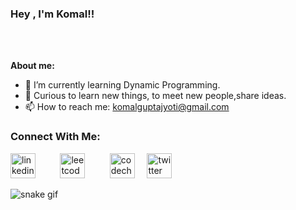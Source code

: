

### Hey , I'm Komal!!

<br/>



<br/>

             


**About me:**

- 🌱 I’m currently learning Dynamic Programming.
- 💬 Curious to learn new things, to meet new people,share ideas.
- 📫 How to reach me: komalguptajyoti@gmail.com

### Connect With Me:

[<img src='https://cdn.jsdelivr.net/npm/simple-icons@3.0.1/icons/linkedin.svg' alt='linkedin' height='40' title='LinkedIn'>](linkedin.com/in/komal-gupta-104181191/) &nbsp; &nbsp; &nbsp;&nbsp; &nbsp; [<img src='https://cdn.jsdelivr.net/npm/simple-icons@3.0.1/icons/leetcode.svg' alt='leetcode' height='40' title='Leetcode'>](https://leetcode.com/komalguptajyoti/)&nbsp; &nbsp; &nbsp;  &nbsp; &nbsp; [<img src='https://cdn.jsdelivr.net/npm/simple-icons@3.0.1/icons/codechef.svg' alt='codechef' height='40' title='CodeChef'>](https://www.codechef.com/users/komal_0522)  &nbsp; &nbsp; [<img src='https://cdn.jsdelivr.net/npm/simple-icons@3.0.1/icons/twitter.svg' alt='twitter' height='40' title='Twitter'>](https://twitter.com/KomalGuptaa?s=08)  



![snake gif](https://github.com/komalguptaa/komalguptaa/blob/output/github-contribution-grid-snake.gif)
